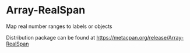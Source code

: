 Array-RealSpan
==============
Map real number ranges to labels or objects

Distribution package can be found at https://metacpan.org/release/Array-RealSpan
